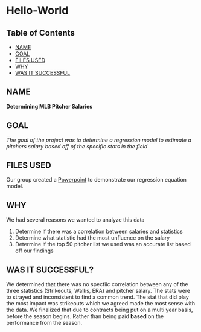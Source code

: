 # Hello-World

## Table of Contents

- [NAME](#Name)  
- [GOAL](#Goal)
- [FILES USED](#Filesused)
- [WHY](#Why)
- [WAS IT SUCCESSFUL](#Wasitsuccessful) 
## NAME
**Determining MLB Pitcher Salaries**


## GOAL

*The goal of the project was to determine a regression model to estimate a pitchers salary based off of the specific stats in the field*

## FILES USED

Our group created a [Powerpoint](https://iowa-my.sharepoint.com/:p:/r/personal/greenhill_uiowa_edu/_layouts/15/Doc.aspx?sourcedoc=%7B697EC2E3-5DB8-4C29-AA78-18F5D8A6C2DC%7D&file=BA%20FInal%20Presentation.pptx&action=edit&mobileredirect=true&DefaultItemOpen=1&login_hint=jsheithoff%40uiowa.edu&ct=1695181941740&wdOrigin=OFFICECOM-WEB.START.EDGEWORTH&cid=5835b9b1-9dbb-49a9-abbc-b42c2b0abf9a&wdPreviousSessionSrc=HarmonyWeb&wdPreviousSession=eaaa0c67-fd78-4e74-a259-025a384143cf) to demonstrate our regression equation model.



## WHY
We had several reasons we wanted to analyze this data
1. Determine if there was a correlation between salaries and statistics
2. Determine what statistic had the most unfluence on the salary
3. Determine if the top 50 pitcher list we used was an accurate list based off our findings


## WAS IT SUCCESSFUL?

We determined that there was no specfiic correlation between any of the three statistics (Strikeouts, Walks, ERA) and pitcher salary. The stats were to strayed and inconsistent to find a common trend. The stat that did play the most impact was strikeouts which we agreed made the most sense with the data. We finalized that due to contracts being put on a multi year basis, before the season begins. Rather than being paid **based** on the performance from the season. 

